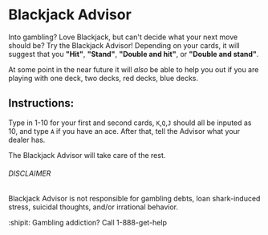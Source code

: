 # Blackjack Advisor

Into gambling? Love Blackjack, but can't decide what your next move should be? Try the Blackjack Advisor!
Depending on your cards, it will suggest that you **"Hit"**, **"Stand"**, **"Double and hit"**, or **"Double and stand"**.

At some point in the near future it will *also* be able to help you out if you are playing with one deck, two decks, red decks, blue decks.

## Instructions:

Type in 1-10 for your first and second cards, `K`,`Q`,`J` should all be inputed as 10, and type `A` if you have an ace. 
After that, tell the Advisor what your dealer has. 

The Blackjack Advisor will take care of the rest. 

###### DISCLAIMER
Blackjack Advisor is not responsible for gambling debts, loan shark-induced stress, suicidal thoughts, and/or irrational behavior. 

:shipit: Gambling addiction? Call 1-888-get-help 
